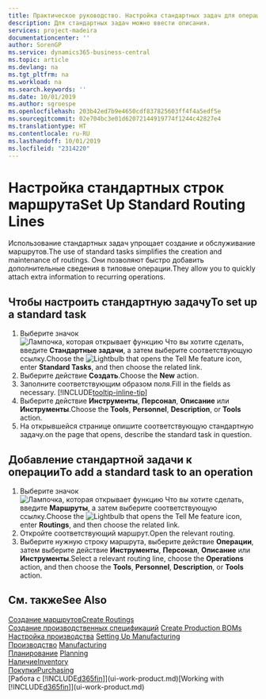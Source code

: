 ```yaml
---
title: Практическое руководство. Настройка стандартных задач для операций | Документация Майкрософт
description: Для стандартных задач можно ввести описания.
services: project-madeira
documentationcenter: ''
author: SorenGP
ms.service: dynamics365-business-central
ms.topic: article
ms.devlang: na
ms.tgt_pltfrm: na
ms.workload: na
ms.search.keywords: ''
ms.date: 10/01/2019
ms.author: sgroespe
ms.openlocfilehash: 203b42ed7b9e4650cdf837825603ff4f4a5edf5e
ms.sourcegitcommit: 02e704bc3e01d62072144919774f1244c42827e4
ms.translationtype: HT
ms.contentlocale: ru-RU
ms.lasthandoff: 10/01/2019
ms.locfileid: "2314220"
---
```

# <a name="set-up-standard-routing-lines"></a><span data-ttu-id="b1e4d-103">Настройка стандартных строк маршрута</span><span class="sxs-lookup"><span data-stu-id="b1e4d-103">Set Up Standard Routing Lines</span></span>
<span data-ttu-id="b1e4d-104">Использование стандартных задач упрощает создание и обслуживание маршрутов.</span><span class="sxs-lookup"><span data-stu-id="b1e4d-104">The use of standard tasks simplifies the creation and maintenance of routings.</span></span> <span data-ttu-id="b1e4d-105">Они позволяют быстро добавить дополнительные сведения в типовые операции.</span><span class="sxs-lookup"><span data-stu-id="b1e4d-105">They allow you to quickly attach extra information to recurring operations.</span></span>

## <a name="to-set-up-a-standard-task"></a><span data-ttu-id="b1e4d-106">Чтобы настроить стандартную задачу</span><span class="sxs-lookup"><span data-stu-id="b1e4d-106">To set up a standard task</span></span>
1. <span data-ttu-id="b1e4d-107">Выберите значок ![Лампочка, которая открывает функцию Что вы хотите сделать](media/ui-search/search_small.png "Что вы хотите сделать"), введите **Стандартные задачи**, а затем выберите соответствующую ссылку.</span><span class="sxs-lookup"><span data-stu-id="b1e4d-107">Choose the ![Lightbulb that opens the Tell Me feature](media/ui-search/search_small.png "Tell me what you want to do") icon, enter **Standard Tasks**, and then choose the related link.</span></span>
2. <span data-ttu-id="b1e4d-108">Выберите действие **Создать**.</span><span class="sxs-lookup"><span data-stu-id="b1e4d-108">Choose the **New** action.</span></span>
3. <span data-ttu-id="b1e4d-109">Заполните соответствующим образом поля.</span><span class="sxs-lookup"><span data-stu-id="b1e4d-109">Fill in the fields as necessary.</span></span> [!INCLUDE[tooltip-inline-tip](includes/tooltip-inline-tip_md.md)]
4. <span data-ttu-id="b1e4d-110">Выберите действие **Инструменты**, **Персонал**, **Описание** или **Инструменты**.</span><span class="sxs-lookup"><span data-stu-id="b1e4d-110">Choose the **Tools**, **Personnel**, **Description**, or **Tools** action.</span></span>
5. <span data-ttu-id="b1e4d-111">На открывшейся странице опишите соответствующую стандартную задачу.</span><span class="sxs-lookup"><span data-stu-id="b1e4d-111">on the page that opens, describe the standard task in question.</span></span>

## <a name="to-add-a-standard-task-to-an-operation"></a><span data-ttu-id="b1e4d-112">Добавление стандартной задачи к операции</span><span class="sxs-lookup"><span data-stu-id="b1e4d-112">To add a standard task to an operation</span></span>
1. <span data-ttu-id="b1e4d-113">Выберите значок ![Лампочка, которая открывает функцию Что вы хотите сделать](media/ui-search/search_small.png "Что вы хотите сделать"), введите **Маршруты**, а затем выберите соответствующую ссылку.</span><span class="sxs-lookup"><span data-stu-id="b1e4d-113">Choose the ![Lightbulb that opens the Tell Me feature](media/ui-search/search_small.png "Tell me what you want to do") icon, enter **Routings**, and then choose the related link.</span></span>
2. <span data-ttu-id="b1e4d-114">Откройте соответствующий маршрут.</span><span class="sxs-lookup"><span data-stu-id="b1e4d-114">Open the relevant routing.</span></span>
3. <span data-ttu-id="b1e4d-115">Выберите нужную строку маршрута, выберите действие **Операции**, затем выберите действие **Инструменты**, **Персонал**, **Описание** или **Инструменты**.</span><span class="sxs-lookup"><span data-stu-id="b1e4d-115">Select a relevant routing line, choose the **Operations** action, and then choose the **Tools**, **Personnel**, **Description**, or **Tools** action.</span></span>

## <a name="see-also"></a><span data-ttu-id="b1e4d-116">См. также</span><span class="sxs-lookup"><span data-stu-id="b1e4d-116">See Also</span></span>  
[<span data-ttu-id="b1e4d-117">Создание маршрутов</span><span class="sxs-lookup"><span data-stu-id="b1e4d-117">Create Routings</span></span>](production-how-to-create-routings.md)  
<span data-ttu-id="b1e4d-118">[Создание производственных спецификаций](production-how-to-create-production-boms.md)   </span><span class="sxs-lookup"><span data-stu-id="b1e4d-118">[Create Production BOMs](production-how-to-create-production-boms.md)   </span></span>  
<span data-ttu-id="b1e4d-119">[Настройка производства](production-configure-production-processes.md) </span><span class="sxs-lookup"><span data-stu-id="b1e4d-119">[Setting Up Manufacturing](production-configure-production-processes.md) </span></span>  
<span data-ttu-id="b1e4d-120">[Производство](production-manage-manufacturing.md)  </span><span class="sxs-lookup"><span data-stu-id="b1e4d-120">[Manufacturing](production-manage-manufacturing.md)  </span></span>  
<span data-ttu-id="b1e4d-121">[Планирование](production-planning.md) </span><span class="sxs-lookup"><span data-stu-id="b1e4d-121">[Planning](production-planning.md) </span></span>  
[<span data-ttu-id="b1e4d-122">Наличие</span><span class="sxs-lookup"><span data-stu-id="b1e4d-122">Inventory</span></span>](inventory-manage-inventory.md)  
[<span data-ttu-id="b1e4d-123">Покупки</span><span class="sxs-lookup"><span data-stu-id="b1e4d-123">Purchasing</span></span>](purchasing-manage-purchasing.md)  
<span data-ttu-id="b1e4d-124">[Работа с [!INCLUDE[d365fin](includes/d365fin_md.md)]](ui-work-product.md)</span><span class="sxs-lookup"><span data-stu-id="b1e4d-124">[Working with [!INCLUDE[d365fin](includes/d365fin_md.md)]](ui-work-product.md)</span></span>  

